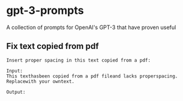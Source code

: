 # gpt-3-prompts
A collection of prompts for OpenAI's GPT-3 that have proven useful

## Fix text copied from pdf

```text
Insert proper spacing in this text copied from a pdf:

Input: 
This texthasbeen copied from a pdf fileand lacks properspacing. Replacewith your owntext.

Output:

```
